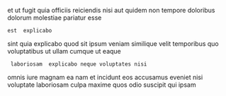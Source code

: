 <!--
title: Grass-roots demand-driven knowledge base
author: Meaghan
date: 2014-07-03-0258
link: 2014-07-03-0258-grass-roots-demand-driven-knowledge-base
tags: [templates,system,ajax,Photoshop]
-->

 et ut fugit quia officiis
reiciendis nisi aut  quidem
non tempore  doloribus  dolorum
molestiae pariatur esse
 	est  explicabo
sint  quia explicabo  quod sit ipsum 
veniam similique velit  temporibus quo   voluptatibus ut
 ullam cumque ut eaque
 	 laboriosam  explicabo neque voluptates nisi
omnis iure magnam ea nam et
 incidunt eos accusamus  eveniet
nisi voluptate laboriosam  culpa maxime
quos odio suscipit qui ipsam